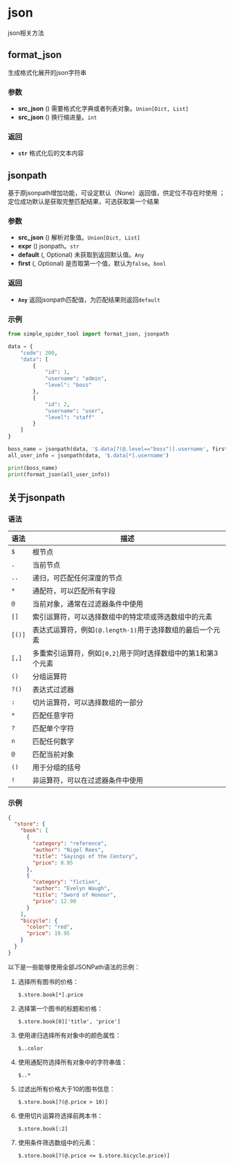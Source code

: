 # json

json相关方法

## format_json

生成格式化展开的json字符串

### 参数

* **src_json** () 需要格式化字典或者列表对象。`Union[Dict, List]`
* **src_json** () 换行缩进量。`int`

### 返回

* **`str`** 格式化后的文本内容

## jsonpath

基于原jsonpath增加功能，可设定默认（None）返回值，供定位不存在时使用 ；
定位成功默认是获取完整匹配结果，可选获取第一个结果

### 参数

* **src_json** () 解析对象值。`Union[Dict, List]`
* **expr** () jsonpath。`str`
* **default** (, Optional) 未获取到返回默认值。`Any`
* **first** (, Optional) 是否取第一个值，默认为`false`。`bool`

### 返回

* **`Any`** 返回jsonpath匹配值，为匹配结果则返回`default`

### 示例

```python
from simple_spider_tool import format_json, jsonpath

data = {
    "code": 200,
    "data": [
        {
            "id": 1,
            "username": "admin",
            "level": "boss"
        },
        {
            "id": 2,
            "username": "user",
            "level": "staff"
        }
    ]
}

boss_name = jsonpath(data, '$.data[?(@.level=="boss")].username', first=True)
all_user_info = jsonpath(data, '$.data[*].username')

print(boss_name)
print(format_json(all_user_info))
```

## 关于jsonpath

### 语法

| 语法     | 描述                                   |
|--------|--------------------------------------|
| `$`    | 根节点                                  |
| `.`    | 当前节点                                 |
| `..`   | 递归，可匹配任何深度的节点                        |
| `*`    | 通配符，可以匹配所有字段                         |
| `@`    | 当前对象，通常在过滤器条件中使用                     |
| `[]`   | 索引运算符，可以选择数组中的特定项或筛选数组中的元素           |
| `[()]` | 表达式运算符，例如`(@.length-1)`用于选择数组的最后一个元素 |
| `[,]`  | 多重索引运算符，例如`[0,2]`用于同时选择数组中的第1和第3个元素  |
| `()`   | 分组运算符                                |
| `?()`  | 表达式过滤器                               |
| `:`    | 切片运算符，可以选择数组的一部分                     |
| `*`    | 匹配任意字符                               |
| `?`    | 匹配单个字符                               |
| `n`    | 匹配任何数字                               |
| `@`    | 匹配当前对象                               |
| `()`   | 用于分组的括号                              |
| `!`    | 非运算符，可以在过滤器条件中使用                     |

### 示例

```json
{
  "store": {
    "book": [
      {
        "category": "reference",
        "author": "Nigel Rees",
        "title": "Sayings of the Century",
        "price": 8.95
      },
      {
        "category": "fiction",
        "author": "Evelyn Waugh",
        "title": "Sword of Honour",
        "price": 12.99
      }
    ],
    "bicycle": {
      "color": "red",
      "price": 19.95
    }
  }
}
```

以下是一些能够使用全部JSONPath语法的示例：

1. 选择所有图书的价格：

   ```
   $.store.book[*].price
   ```

2. 选择第一个图书的标题和价格：

   ```
   $.store.book[0]['title', 'price']
   ```

3. 使用递归选择所有对象中的颜色属性：

   ```
   $..color
   ```

4. 使用通配符选择所有对象中的字符串值：

   ```
   $..*
   ```

5. 过滤出所有价格大于10的图书信息：

   ```
   $.store.book[?(@.price > 10)]
   ```

6. 使用切片运算符选择前两本书：

   ```
   $.store.book[:2]
   ```

7. 使用条件筛选数组中的元素：

   ```
   $.store.book[?(@.price <= $.store.bicycle.price)]
   ```